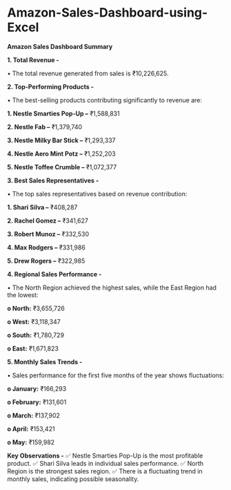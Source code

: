 # Amazon-Sales-Dashboard-using-Excel

**Amazon Sales Dashboard Summary**

**1. Total Revenue -** 

• The total revenue generated from sales is ₹10,226,625.

**2. Top-Performing Products -** 

• The best-selling products contributing significantly to revenue are:

**1.	Nestle Smarties Pop-Up –** ₹1,588,831

**2.	Nestle Fab –** ₹1,379,740

**3.	Nestle Milky Bar Stick –** ₹1,293,337

**4.	Nestle Aero Mint Potz –** ₹1,252,203

**5.	Nestle Toffee Crumble –** ₹1,072,377

**3. Best Sales Representatives -** 

• The top sales representatives based on revenue contribution:

**1.	Shari Silva –** ₹408,287

**2.	Rachel Gomez –** ₹341,627

**3.	Robert Munoz –** ₹332,530

**4.	Max Rodgers –** ₹331,986

**5.	Drew Rogers –** ₹322,985

**4. Regional Sales Performance -**

•	The North Region achieved the highest sales, while the East Region had the lowest:

**o	North:** ₹3,655,726

**o	West:** ₹3,118,347

**o	South:** ₹1,780,729

**o	East:** ₹1,671,823

**5. Monthly Sales Trends -**

•	Sales performance for the first five months of the year shows fluctuations:

**o	January:** ₹166,293

**o	February:** ₹131,601

**o	March:** ₹137,902

**o	April:** ₹153,421

**o	May:** ₹159,982

**Key Observations -**
  ✅ Nestle Smarties Pop-Up is the most profitable product.
  ✅ Shari Silva leads in individual sales performance.
  ✅ North Region is the strongest sales region.
  ✅ There is a fluctuating trend in monthly sales, indicating possible seasonality.

